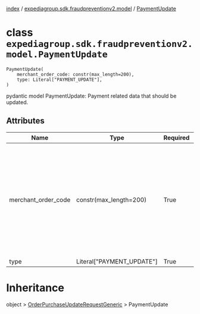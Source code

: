 [index](index.md) / [expediagroup.sdk.fraudpreventionv2.model](expediagroup.sdk.fraudpreventionv2.model.md) / [PaymentUpdate](PaymentUpdate.md)
# class `expediagroup.sdk.fraudpreventionv2.model.PaymentUpdate`
```
PaymentUpdate(
    merchant_order_code: constr(max_length=200),
    type: Literal["PAYMENT_UPDATE"],
)
```

pydantic model PaymentUpdate: Payment related data that should be updated.



## Attributes
    
    
        
    
        
    

|         Name        |            Type           | Required |                                                                  Description                                                                  |
|---------------------|---------------------------|----------|-----------------------------------------------------------------------------------------------------------------------------------------------|
| merchant_order_code |   constr(max_length=200)  |   True   | Reference code passed to acquiring bank at the time of payment. This code is the key ID that ties back to payments data at the payment level. |
|         type        | Literal["PAYMENT_UPDATE"] |   True   |                                                                      ...                                                                      |










# Inheritance
object > [OrderPurchaseUpdateRequestGeneric](OrderPurchaseUpdateRequestGeneric.md) > PaymentUpdate